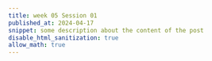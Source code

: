 ```yaml
---
title: week 05 Session 01
published_at: 2024-04-17
snippet: some description about the content of the post
disable_html_sanitization: true
allow_math: true
---
```


